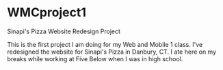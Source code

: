 # WMCproject1
Sinapi's Pizza Website Redesign Project

This is the first project I am doing for my Web and Mobile 1 class. I've redesigned the website for Sinapi's Pizza in Danbury, CT. I ate here on my breaks while working at Five Below when I was in high school. 
